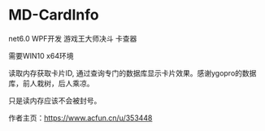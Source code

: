 # MD-CardInfo
net6.0 WPF开发  游戏王大师决斗 卡查器

需要WIN10 x64环境

读取内存获取卡片ID, 通过查询专门的数据库显示卡片效果。感谢ygopro的数据库，前人栽树，后人乘凉。

只是读内存应该不会被封号。

作者主页：https://www.acfun.cn/u/353448

